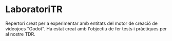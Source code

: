# LaboratoriTR

Repertori creat per a experimentar amb entitats del motor de creació de videojocs "Godot".
Ha estat creat amb l'objectiu de fer tests i pràctiques per al nostre TDR.
